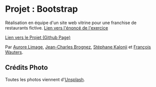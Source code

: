 # Projet : Bootstrap

Réalisation en équipe d'un site web vitrine pour une franchise de restaurants fictive. [Lien vers l'énoncé de l'exercice](https://github.com/becodeorg/CRL-Woods-3.21/blob/master/LearningPath/01-Prairie/10.Bootstrap/BootstrapProject/readme.md)

[Lien vers le Projet (Github Page)](https://riizbae.github.io/restaurant-css-framework/index.html)

Par [Aurore Limage](https://github.com/riizbae), [Jean-Charles Brognez](https://github.com/jcbrognez), [Stéphane Kalonji](https://github.com/kalonjis) et [François Wauters](https://github.com/fwauters).


## Crédits Photo

Toutes les photos viennent d'[Unsplash](https://unsplash.com/).
